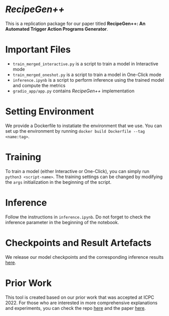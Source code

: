 # *RecipeGen++* 

This is a replication package for our paper titled **RecipeGen++: An Automated Trigger Action Programs Generator**. 

# Important Files
- `train_merged_interactive.py` is a script to train a model in Interactive mode
- `train_merged_oneshot.py` is a script to train a model in One-Click mode
- `inference.ipynb` is a script to perform inference using the trained model and compute the metrics
- `gradio_app/app.py` contains *RecipeGen++* implementation

# Setting Environment
We provide a Dockerfile to instatiate the environment that we use. You can set up the environment by running `docker build Dockerfile --tag <name:tag>`.

# Training
To train a model (either Interactive or One-Click), you can simply run `python3 <script-name>`. The training settings can be changed by modifying the `args` initialization in the beginning of the script.

# Inference
Follow the instructions in `inference.ipynb`. Do not forget to check the inference parameter in the beginning of the notebook.

# Checkpoints and Result Artefacts
We release our model checkpoints and the corresponding inference results [here](https://zenodo.org/record/6668462#.YrAMh6hByUk).

# Prior Work
This tool is created based on our prior work that was accepted at ICPC 2022. For those who are interested in more comprehensive explanations and experiments, you can check the repo [here](https://github.com/imamnurby/RecipeGen-IFTTT-RP) and the paper [here](https://imamnurby.github.io/files/ICPC_CR_Version%20(4).pdf). 
